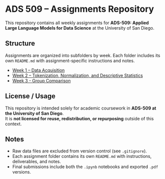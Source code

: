 # ADS 509 – Assignments Repository

This repository contains all weekly assignments for **ADS-509: Applied Large Language Models for Data Science** at the University of San Diego.

## Structure

Assignments are organized into subfolders by week. Each folder includes its own `README.md` with assignment-specific instructions and notes.

- [Week 1 – Data Acquisition](wk1/README.md)
- [Week 2 – Tokenization, Normalization, and Descriptive Statistics](wk2/README.md)
- [Week 3 - Group Comparison](wk3/README.md)

## License / Usage

This repository is intended solely for academic coursework in **ADS-509 at the University of San Diego**.  
It is **not licensed for reuse, redistribution, or repurposing** outside of this context.

## Notes

- Raw data files are excluded from version control (see `.gitignore`).
- Each assignment folder contains its own `README.md` with instructions, deliverables, and notes.
- Final submissions include both the `.ipynb` notebooks and exported `.pdf` versions.
